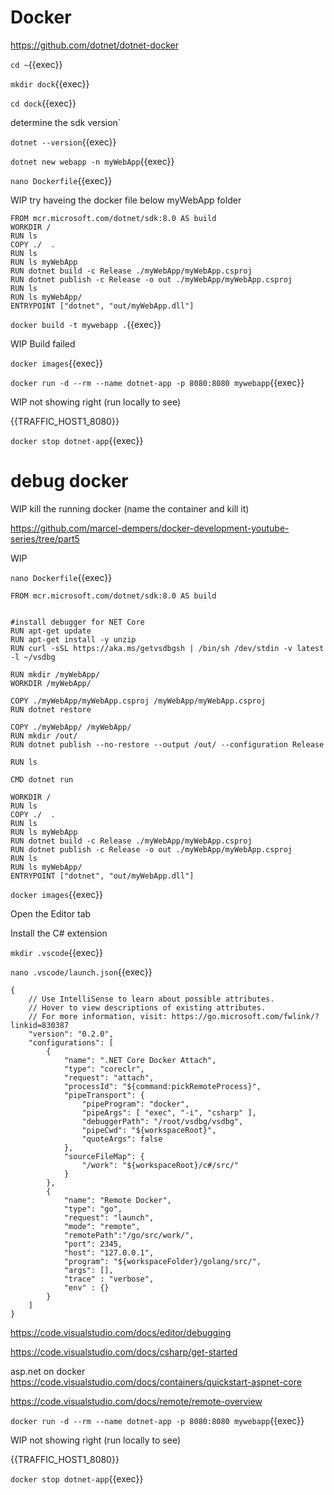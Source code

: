 # Docker

https://github.com/dotnet/dotnet-docker

`cd ~`{{exec}}

`mkdir dock`{{exec}}

`cd dock`{{exec}}

determine the sdk version`

`dotnet --version`{{exec}}

`dotnet new webapp -n myWebApp`{{exec}}

`nano Dockerfile`{{exec}}

WIP try haveing the docker file below myWebApp folder


```
FROM mcr.microsoft.com/dotnet/sdk:8.0 AS build
WORKDIR /
RUN ls
COPY ./  .
RUN ls
RUN ls myWebApp
RUN dotnet build -c Release ./myWebApp/myWebApp.csproj
RUN dotnet publish -c Release -o out ./myWebApp/myWebApp.csproj
RUN ls
RUN ls myWebApp/
ENTRYPOINT ["dotnet", "out/myWebApp.dll"]
```

`docker build -t mywebapp .`{{exec}}

WIP Build failed

`docker images`{{exec}}

`docker run -d --rm --name dotnet-app -p 8080:8080 mywebapp`{{exec}}

WIP not showing right (run locally to see)

{{TRAFFIC_HOST1_8080}}

`docker stop dotnet-app`{{exec}}

# debug docker

WIP kill the running docker (name the container and kill it)

https://github.com/marcel-dempers/docker-development-youtube-series/tree/part5

WIP

`nano Dockerfile`{{exec}}

```
FROM mcr.microsoft.com/dotnet/sdk:8.0 AS build


#install debugger for NET Core
RUN apt-get update
RUN apt-get install -y unzip
RUN curl -sSL https://aka.ms/getvsdbgsh | /bin/sh /dev/stdin -v latest -l ~/vsdbg

RUN mkdir /myWebApp/
WORKDIR /myWebApp/

COPY ./myWebApp/myWebApp.csproj /myWebApp/myWebApp.csproj
RUN dotnet restore

COPY ./myWebApp/ /myWebApp/
RUN mkdir /out/
RUN dotnet publish --no-restore --output /out/ --configuration Release

RUN ls 

CMD dotnet run

WORKDIR /
RUN ls
COPY ./  .
RUN ls
RUN ls myWebApp
RUN dotnet build -c Release ./myWebApp/myWebApp.csproj
RUN dotnet publish -c Release -o out ./myWebApp/myWebApp.csproj
RUN ls
RUN ls myWebApp/
ENTRYPOINT ["dotnet", "out/myWebApp.dll"]
```

`docker images`{{exec}}

Open the Editor tab

Install the C# extension




`mkdir .vscode`{{exec}}

`nano .vscode/launch.json`{{exec}}

```
{
    // Use IntelliSense to learn about possible attributes.
    // Hover to view descriptions of existing attributes.
    // For more information, visit: https://go.microsoft.com/fwlink/?linkid=830387
    "version": "0.2.0",
    "configurations": [
        {
            "name": ".NET Core Docker Attach",
            "type": "coreclr",
            "request": "attach",
            "processId": "${command:pickRemoteProcess}",
            "pipeTransport": {
                "pipeProgram": "docker",
                "pipeArgs": [ "exec", "-i", "csharp" ],
                "debuggerPath": "/root/vsdbg/vsdbg",
                "pipeCwd": "${workspaceRoot}",
                "quoteArgs": false
            },
            "sourceFileMap": {
                "/work": "${workspaceRoot}/c#/src/"
            }
        },
        {
            "name": "Remote Docker",
            "type": "go",
            "request": "launch",
            "mode": "remote",
            "remotePath":"/go/src/work/",
            "port": 2345,
            "host": "127.0.0.1",
            "program": "${workspaceFolder}/golang/src/",
            "args": [],
            "trace" : "verbose",
            "env" : {}
        }
    ]
}
```

https://code.visualstudio.com/docs/editor/debugging

https://code.visualstudio.com/docs/csharp/get-started

asp.net on docker https://code.visualstudio.com/docs/containers/quickstart-aspnet-core

https://code.visualstudio.com/docs/remote/remote-overview



`docker run -d --rm --name dotnet-app -p 8080:8080 mywebapp`{{exec}}

WIP not showing right (run locally to see)

{{TRAFFIC_HOST1_8080}}

`docker stop dotnet-app`{{exec}}

